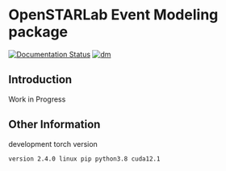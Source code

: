 # OpenSTARLab Event Modeling package
[![Documentation Status](https://readthedocs.org/projects/openstarlab/badge/?version=latest)](https://openstarlab.readthedocs.io/en/latest/?badge=latest)
[![dm](https://img.shields.io/pypi/dm/openstarlab-preprocessing)](https://pypi.org/project/openstarlab-preprocessing/)

## Introduction
Work in Progress

## Other Information
development torch version
```
version 2.4.0 linux pip python3.8 cuda12.1 
```